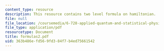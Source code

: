 ```yaml
---
content_type: resource
description: This resource contains two level formula on hamiltonian.
file: null
file_location: /coursemedia/6-728-applied-quantum-and-statistical-physics-fall-2006/363b486efd569fd384f7b4ed75661542_formulas2.pdf
file_type: application/pdf
resourcetype: Document
title: formulas2.pdf
uid: 363b486e-fd56-9fd3-84f7-b4ed75661542
---
```

